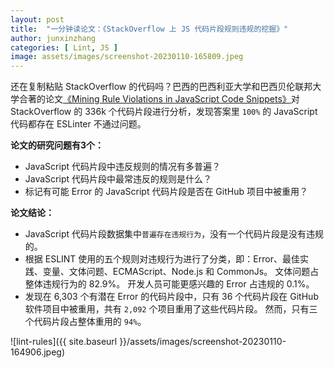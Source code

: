 ```yaml
---
layout: post
title:  "一分钟读论文：《StackOverflow 上 JS 代码片段规则违规的挖掘》"
author: junxinzhang
categories: [ Lint, JS ]
image: assets/images/screenshot-20230110-165809.jpeg
---
```

还在复制粘贴 StackOverflow 的代码吗？巴西的巴西利亚大学和巴西贝伦联邦大学合著的论文[《Mining Rule Violations in JavaScript Code Snippets》][paper1-url]对 StackOverflow 的 336k 个代码片段进行分析，发现答案里 `100%` 的 JavaScript 代码都存在 ESLinter 不通过问题。

**论文的研究问题有3个：**
- JavaScript 代码片段中违反规则的情况有多普遍？
- JavaScript 代码片段中最常违反的规则是什么？
- 标记有可能 Error 的 JavaScript 代码片段是否在 GitHub 项目中被重用？

**论文结论：**
- JavaScript 代码片段数据集中`普遍存在违规行为`，没有一个代码片段是没有违规的。 
- 根据 ESLINT 使用的五个规则对违规行为进行了分类，即：Error、最佳实践、变量、文体问题、ECMAScript、Node.js 和 CommonJs。 文体问题占整体违规行为的 82.9%。 开发人员可能更感兴趣的 Error 占违规的 0.1%。
- 发现在 6,303 个有潜在 Error 的代码片段中，只有 36 个代码片段在 GitHub 软件项目中被重用，共有 `2,092` 个项目重用了这些代码片段。 然而，只有三个代码片段占整体重用的 `94%`。

![lint-rules]({{ site.baseurl }}/assets/images/screenshot-20230110-164906.jpeg)


[paper1-url]: http://gustavopinto.org/lost+found/msr2019c.pdf